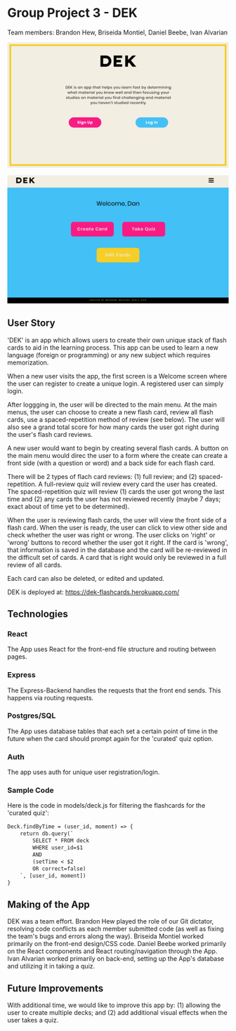 # Group Project 3 - DEK

Team members: Brandon Hew, Briseida Montiel, Daniel Beebe, Ivan Alvarian

![img1](./images/Welcome-page-shot.png)

![img1](./images/Main-menu-shot.png)

## User Story
'DEK' is an app which allows users to create their own unique stack of flash cards to aid in the learning process. This app can be used to learn a new language (foreign or programming) or any new subject which requires memorization.

When a new user visits the app, the first screen is a Welcome screen where the user can register to create a unique login. A registered user can simply login.

After loggging in, the user will be directed to the main menu. At the main menus, the user can choose to create a new flash card, review all flash cards, use a spaced-repetition method of review (see below). The user will also see a grand total score for how many cards the user got right during the user's flash card reviews.

A new user would want to begin by creating several flash cards. A button on the main menu would direc the user to a form where the create can create a front side (with a question or word) and a back side for each flash card. 

There will be 2 types of flach card reviews: (1) full review; and (2) spaced-repetition. A full-review quiz will review every card the user has created. The spaced-repetition quiz will review (1) cards the user got wrong the last time and (2) any cards the user has not reviewed recently (maybe 7 days; exact about of time yet to be determined).

When the user is reviewing flash cards, the user will view the front side of a flash card. When the user is ready, the user can click to view other side and check whether the user was right or wrong. The user clicks on 'right' or 'wrong' buttons to record whether the user got it right. If the card is 'wrong', that information is saved in the database and the card will be re-reviewed in the difficult set of cards. A card that is right would only be reviewed in a full review of all cards.

Each card can also be deleted, or edited and updated.

DEK is deployed at:  https://dek-flashcards.herokuapp.com/

## Technologies

### React
The App uses React for the front-end file structure and routing between pages.

### Express
The Express-Backend handles the requests that the front end sends. This happens via routing requests. 

### Postgres/SQL
The App uses database tables that each set a certain point of time in the future when the card should prompt again for the 'curated' quiz option. 

### Auth
The app uses auth for unique user registration/login.

### Sample Code

Here is the code in models/deck.js for filtering the flashcards for the 'curated quiz':

    Deck.findByTime = (user_id, moment) => {
        return db.query(`
            SELECT * FROM deck
            WHERE user_id=$1
            AND 
            (setTime < $2
            OR correct=false)
        `, [user_id, moment])
    }

## Making of the App
DEK was a team effort. Brandon Hew played the role of our Git dictator, resolving code conflicts as each member submitted code (as well as fixing the team's bugs and errors along the way). Briseida Montiel worked primarily on the front-end design/CSS code. Daniel Beebe worked primarily on the React components and React routing/navigation through the App. Ivan Alvarian worked primarily on back-end, setting up the App's database and utilizing it in taking a quiz.

## Future Improvements
With additional time, we would like to improve this app by: (1) allowing the user to create multiple decks; and (2) add additional visual effects when the user takes a quiz.

